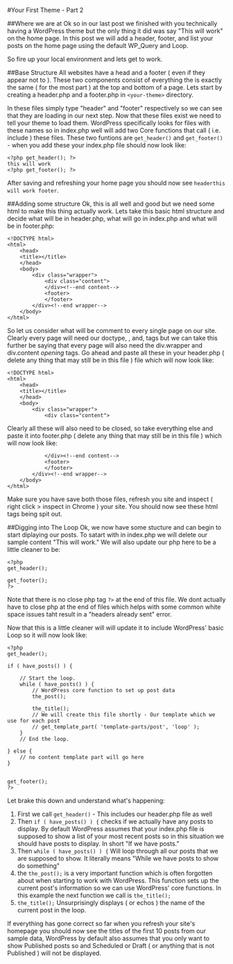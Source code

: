 #Your First Theme - Part 2

##Where we are at
Ok so in our last post we finished with you technically having a WordPress theme but the only thing it did was say "This will work" on the home page. In this post we will add a header, footer, and list your posts on the home page using the default WP_Query and Loop.

So fire up your local environment and lets get to work.

##Base Structure
All websites have a head and a footer ( even if they appear not to ). These two components consist of everything the is exactly the same ( for the most part ) at the top and bottom of a page.  Lets start by creating a header.php and a footer.php in `<your-theme>` directory.

In these files simply type "header" and "footer" respectively so we can see that they are loading in our next step. Now that these files exist we need to tell your theme to load them.  WordPress specifically looks for files with these names so in index.php well will add two Core functions that call ( i.e. include ) these files.  These two funtions are `get_header()` and `get_footer()` - when you add these your index.php file should now look like:

```
<?php get_header(); ?>
this will work
<?php get_footer(); ?>
```

After saving and refreshing your home page you should now see `headerthis will work footer`.

##Adding some structure
Ok, this is all well and good but we need some html to make this thing actually work. Lets take this basic html structure and decide what will be in header.php, what will go in index.php and what will be in footer.php:

```
<!DOCTYPE html>
<html>
	<head>
	<title></title>
	</head>
	<body>
		<div class="wrapper">
			<div class="content">
			</div><!--end content-->
			<footer>
			</footer>
		</div><!--end wrapper-->
	</body>
</html>
```

So let us consider what will be comment to every single page on our site.  Clearly every page will need our doctype, <html>, <head> and, <body> tags but we can take this further be saying that every page will also need the div.wrapper and div.content _opening_ tags. Go ahead and paste all these in your header.php ( delete any thing that may still be in this file ) file which will now look like:

```
<!DOCTYPE html>
<html>
	<head>
	<title></title>
	</head>
	<body>
		<div class="wrapper">
			<div class="content">
```

Clearly all these will also need to be closed, so take everything else and paste it into footer.php ( delete any thing that may still be in this file ) which will now look like:

```
			</div><!--end content-->
			<footer>
			</footer>
		</div><!--end wrapper-->
	</body>
</html>
```
Make sure you have save both those files, refresh you site and inspect ( right click > inspect in Chrome ) your site.  You should now see these html tags being spit out.

##Digging into The Loop
Ok, we now have some stucture and can begin to start diplaying our posts.  To satart with in index.php we will delete our sample content "This will work."  We will also update our php here to be a little cleaner to be:

```
<?php
get_header();

get_footer();
?>
```
Note that there is no close php tag `?>` at the end of this file.  We dont actually have to close php at the end of files which helps with some common white space issues taht result in a "headers already sent" error.

Now that this is a little cleaner will will update it to include WordPress' basic Loop so it will now look like:

```
<?php
get_header();

if ( have_posts() ) {

	// Start the loop.
	while ( have_posts() ) {
		// WordPress core function to set up post data
		the_post();

		the_title();
		// We will create this file shortly - Our template which we use for each post
		// get_template_part( 'template-parts/post', 'loop' );
	}
	// End the loop.

} else {
	// no content template part will go here
}


get_footer();
?>
```

Let brake this down and understand what's happening:
1. First we call `get_header()` - This includes our header.php file as well
2. Then `if ( have_posts() ) {` checks if we actually have any posts to display.  By default WordPress assumes that your index.php file is supposed to show a list of your most recent posts so in this situation we should have posts to display.  In short "If we have posts."
3. Then `while ( have_posts() ) {` Will loop through all our posts that we are supposed to show. It literally means "While we have posts to show do something"
4. the `the_post();` is a very important function which is often forgotten about when starting to work with WordPress.  This function sets up the current post's information so we can use WordPress' core functions.  In this example the next function we call is `the_title();`
5. `the_title();` Unsurprisingly displays ( or echos ) the name of the current post in the loop.

If everything has gone correct so far when you refresh your site's homepage you should now see the titles of the first 10 posts from our sample data, WordPress by default also assumes that you only want to show Published posts so and Scheduled or Draft ( or anything that is not Published ) will not be displayed.









